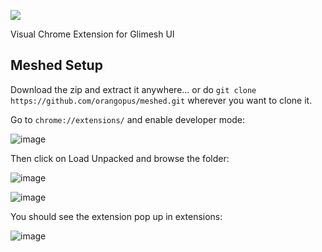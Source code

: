 ![](https://i.imgur.com/6WtmwAo.png)

Visual Chrome Extension for Glimesh UI

## Meshed Setup

Download the zip and extract it anywhere... or do `git clone https://github.com/orangopus/meshed.git` wherever you want to clone it.

Go to `chrome://extensions/` and enable developer mode:

![image](https://user-images.githubusercontent.com/45247477/110267521-e4d77400-7fb7-11eb-8798-b62c63be75ae.png)

Then click on Load Unpacked and browse the folder:

![image](https://user-images.githubusercontent.com/45247477/110267613-18b29980-7fb8-11eb-8b7e-b52ddb1b11a8.png)

![image](https://user-images.githubusercontent.com/45247477/110267757-5b747180-7fb8-11eb-948c-ab88084504c0.png)

You should see the extension pop up in extensions:

![image](https://user-images.githubusercontent.com/45247477/110267777-65967000-7fb8-11eb-86ee-ac77ac14cac1.png)
